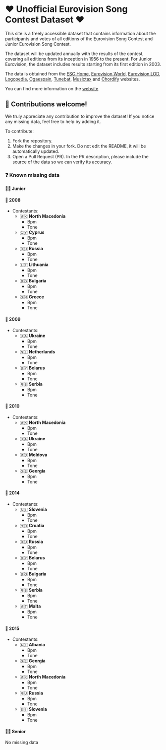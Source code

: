 # ❤️ Unofficial Eurovision Song Contest Dataset ❤️

This site is a freely accessible dataset that contains information about the participants and votes of all editions of the Eurovision Song Contest and Junior Eurovision Song Contest.

The dataset will be updated annually with the results of the contest, covering all editions from its inception in 1956 to the present. For Junior Eurovision, the dataset includes results starting from its first edition in 2003.

The data is obtained from the [ESC Home](https://eschome.net/), [Eurovision World](https://eurovisionworld.com), [Eurovision LOD](https://so-we-must-think.space/greenstone3/eurovision-library/collection/eurovision/page/about), [Logopedia](https://logos.fandom.com/), [Ogaespain](https://www.ogaespain.com/), [Tunebat](https://tunebat.com/), [Musictax](https://musicstax.com/) and [Chordify](https://chordify.net/) websites.

You can find more information on the [website](https://eurovisionapi.runasp.net/).


## 🙌 Contributions welcome!
We truly appreciate any contribution to improve the dataset!
If you notice any missing data, feel free to help by adding it.

To contribute:
1. Fork the repository.
2. Make the changes in your fork. Do not edit the README, it will be automatically updated.
3. Open a Pull Request (PR). In the PR description, please include the source of the data so we can verify its accuracy.

### ❓ Known missing data
#### 👦👧 Junior
<!-- JUNIOR-START -->
#### 📅 2008
  - Contestants:
    - 🇲🇰 **North Macedonia**
      - Bpm
      - Tone
    - 🇨🇾 **Cyprus**
      - Bpm
      - Tone
    - 🇷🇺 **Russia**
      - Bpm
      - Tone
    - 🇱🇹 **Lithuania**
      - Bpm
      - Tone
    - 🇧🇬 **Bulgaria**
      - Bpm
      - Tone
    - 🇬🇷 **Greece**
      - Bpm
      - Tone

#### 📅 2009
  - Contestants:
    - 🇺🇦 **Ukraine**
      - Bpm
      - Tone
    - 🇳🇱 **Netherlands**
      - Bpm
      - Tone
    - 🇧🇾 **Belarus**
      - Bpm
      - Tone
    - 🇷🇸 **Serbia**
      - Bpm
      - Tone

#### 📅 2010
  - Contestants:
    - 🇲🇰 **North Macedonia**
      - Bpm
      - Tone
    - 🇺🇦 **Ukraine**
      - Bpm
      - Tone
    - 🇲🇩 **Moldova**
      - Bpm
      - Tone
    - 🇬🇪 **Georgia**
      - Bpm
      - Tone

#### 📅 2014
  - Contestants:
    - 🇸🇮 **Slovenia**
      - Bpm
      - Tone
    - 🇭🇷 **Croatia**
      - Bpm
      - Tone
    - 🇷🇺 **Russia**
      - Bpm
      - Tone
    - 🇧🇾 **Belarus**
      - Bpm
      - Tone
    - 🇧🇬 **Bulgaria**
      - Bpm
      - Tone
    - 🇷🇸 **Serbia**
      - Bpm
      - Tone
    - 🇲🇹 **Malta**
      - Bpm
      - Tone

#### 📅 2015
  - Contestants:
    - 🇦🇱 **Albania**
      - Bpm
      - Tone
    - 🇬🇪 **Georgia**
      - Bpm
      - Tone
    - 🇲🇰 **North Macedonia**
      - Bpm
      - Tone
    - 🇷🇺 **Russia**
      - Bpm
      - Tone
    - 🇸🇮 **Slovenia**
      - Bpm
      - Tone
<!-- JUNIOR-END -->

#### 🧔👩 Senior
<!-- SENIOR-START -->
No missing data
<!-- SENIOR-END -->
